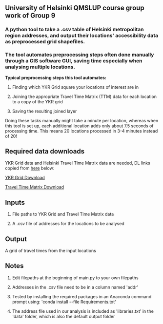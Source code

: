 ## University of Helsinki QMSLUP course group work of Group 9

### A python tool to take a .csv table of Helsinki metropolitan region addresses, and output their locations' accessibility data as preprocessed grid shapefiles.

### The tool automates preprocessing steps often done manually through a GIS software GUI, saving time especially when analysing multiple locations.

**Typical preprocessing steps this tool automates:**

1. Finding which YKR Grid square your locations of interest are in

2. Joining the appropriate Travel Time Matrix (TTM) data for each location to a copy of the YKR grid

3. Saving the resulting joined layer

Doing these tasks manually might take a minute per location, whereas when this tool is set up, each additional location adds only about 7.5 seconds of processing time. This means 20 locations processed in 3-4 minutes instead of 20!

## Required data downloads

YKR Grid data and Helsinki Travel Time Matrix data are needed, DL links copied from [here](https://blogs.helsinki.fi/saavutettavuus/paakaupunkiseudun-matka-aikamatriisi-2018/) below:

[YKR Grid Download](http://www.helsinki.fi/science/accessibility/data/MetropAccess-matka-aikamatriisi/MetropAccess_YKR_grid.zip)

[Travel Time Matrix Download](http://www.helsinki.fi/science/accessibility/data/helsinki-region-travel-time-matrix/2018/HelsinkiRegion_TravelTimeMatrix2018.zip)

## Inputs

1. File paths to YKR Grid and Travel Time Matrix data

2. A .csv file of addresses for the locations to be analysed

## Output

A grid of travel times from the input locations


## Notes

1. Edit filepaths at the beginning of main.py to your own filepaths

2. Addresses in the .csv file need to be in a column named 'addr'

3. Tested by installing the required packages in an Anaconda command prompt using: 'conda install --file Requirements.txt'

4. The address file used in our analysis is included as 'libraries.txt' in the 'data' folder, which is also the default output folder
